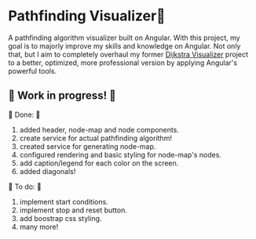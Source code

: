 # Pathfinding Visualizer🏴

A pathfinding algorithm visualizer built on Angular. With this project, my goal is to majorly improve my skills and knowledge on Angular. 
Not only that, but I aim to completely overhaul my former <a href="https://github.com/MiguelFirmino/Dijkstra-Visualizer/tree/master">Dijkstra Visualizer</a> 
project to a better, optimized, more professional version by applying Angular's powerful tools.

## 🚧 Work in progress! 🚧

🚩 Done: 🚩
1) added header, node-map and node components.
2) create service for actual pathfinding algorithm!
3) created service for generating node-map.
4) configured rendering and basic styling for node-map's nodes.
5) add caption/legend for each color on the screen.
6) added diagonals!

🚩 To do: 🚩
1) implement start conditions.
2) implement stop and reset button.
3) add boostrap css styling.
4) many more!
